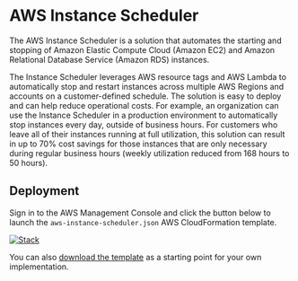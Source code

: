 # AWS Instance Scheduler

The AWS Instance Scheduler is a solution that automates the starting and stopping of Amazon Elastic Compute Cloud (Amazon EC2) and Amazon Relational Database Service (Amazon RDS) instances.

The Instance Scheduler leverages AWS resource tags and AWS Lambda to automatically stop and restart instances across multiple AWS Regions and accounts on a customer-defined schedule. The solution is easy to deploy and can help reduce operational costs. For example, an organization can use the Instance Scheduler in a production environment to automatically stop instances every day, outside of business hours. For customers who leave all of their instances running at full utilization, this solution can result in up to 70% cost savings for those instances that are only necessary during regular business hours (weekly utilization reduced from 168 hours to 50 hours).

## Deployment

Sign in to the AWS Management Console and click the button below to launch the `aws-instance-scheduler.json` AWS CloudFormation template.

[![Stack](https://s3.amazonaws.com/cloudformation-examples/cloudformation-launch-stack.png)](https://console.aws.amazon.com/cloudformation/home?region=us-east-1#/stacks/new?templateURL=https:%2F%2Fs3.amazonaws.com%2Fsolutions-reference%2Faws-instance-scheduler%2Flatest%2Finstance-scheduler.template)

You can also [download the template](aws-instance-scheduler.json) as a starting point for your own implementation.
